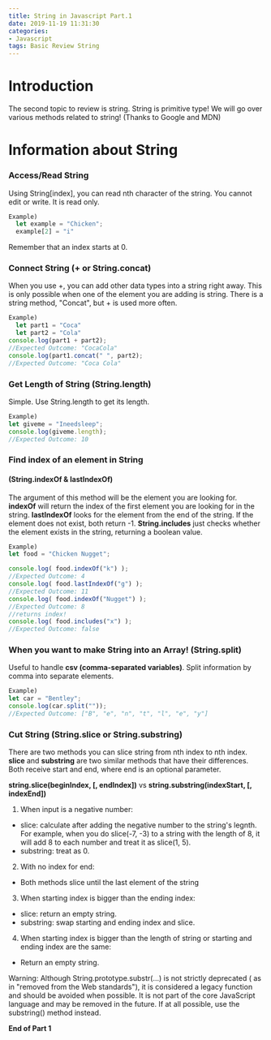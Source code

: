 ```yaml
---
title: String in Javascript Part.1
date: 2019-11-19 11:31:30
categories:
- Javascript
tags: Basic Review String
---
```


# Introduction
The second topic to review is string. String is primitive type!
We will go over various methods related to string! (Thanks to Google and MDN)


# Information about String
### Access/Read String
Using String[index], you can read nth character of the string. You cannot edit or write. It is read only. 

```js
Example)
  let example = "Chicken";
  example[2] = "i"
```
Remember that an index starts at 0. 
### Connect String (+ or String.concat)

When you use +, you can add other data types into a string right away. This is only possible when one of the element you are adding is string. There is a string method, "Concat", but + is used more often. 

```js
Example)
  let part1 = "Coca"
  let part2 = "Cola"
console.log(part1 + part2);
//Expected Outcome: "CocaCola"
console.log(part1.concat(" ", part2);
//Expected Outcome: "Coca Cola"
```
### Get Length of String (String.length)
Simple. Use String.length to get its length. 
```js
Example)
let giveme = "Ineedsleep";
console.log(giveme.length);
//Expected Outcome: 10
```

### Find index of an element in String
#### (String.indexOf & lastIndexOf)
The argument of this method will be the element you are looking for. **indexOf** will return the index of the first element you are looking for in the string. **lastIndexOf** looks for the element from the end of the string. If the element does not exist, both return -1. **String.includes** just checks whether the element exists in the string, returning a boolean value. 

```js
Example)
let food = "Chicken Nugget";

console.log( food.indexOf("k") );
//Expected Outcome: 4
console.log( food.lastIndexOf("g") );
//Expected Outcome: 11
console.log( food.indexOf("Nugget") );
//Expected Outcome: 8 
//returns index!
console.log( food.includes("x") );
//Expected Outcome: false
```
### When you want to make String into an Array! (String.split)
Useful to handle **csv (comma-separated variables)**. Split information by comma into separate elements. 
```js
Example)
let car = "Bentley";
console.log(car.split(""));
//Expected Outcome: ["B", "e", "n", "t", "l", "e", "y"]
```

### Cut String (String.slice or String.substring)
There are two methods you can slice string from nth index to nth index. **slice** and **substring** are two similar methods that have their differences. Both receive start and end, where end is an optional parameter. 


**string.slice(beginIndex, [, endIndex])** vs **string.substring(indexStart, [, indexEnd])**

1. When input is a negative number:
- slice: calculate after adding the negative number to the string's legnth. For example, when you do slice(-7, -3) to a string with the length of 8, it will add 8 to each number and treat it as slice(1, 5).
- substring: treat as 0. 

2. With no index for end:
- Both methods slice until the last element of the string

3. When starting index is bigger than the ending index:
- slice: return an empty string.
- substring: swap starting and ending index and slice. 

4. When starting index is bigger than the length of string or starting and ending index are the same: 
- Return an empty string. 
 

Warning: Although String.prototype.substr(...) is not strictly deprecated ( as in "removed from the Web standards"), it is considered a legacy function and should be avoided when possible. It is not part of the core JavaScript language and may be removed in the future. If at all possible, use the substring() method instead. 


**End of Part 1**